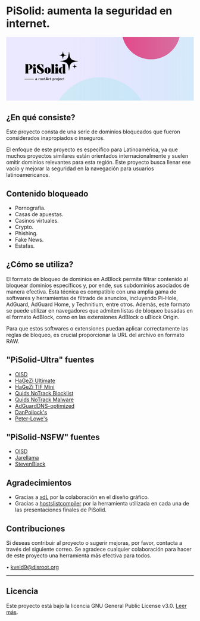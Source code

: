 # PiSolid: aumenta la seguridad en internet.

<img src="images/banner.png" alt="banner" style="max-width: 100%; height: auto;">

## ¿En qué consiste?

Este proyecto consta de una serie de dominios bloqueados que fueron considerados inapropiados o inseguros.

El enfoque de este proyecto es específico para Latinoamérica, ya que muchos proyectos similares están orientados internacionalmente y suelen omitir dominios relevantes para esta región. Este proyecto busca llenar ese vacío y mejorar la seguridad en la navegación para usuarios latinoamericanos.

## Contenido bloqueado

- Pornografía.
- Casas de apuestas.
- Casinos virtuales.
- Crypto.
- Phishing.
- Fake News.
- Estafas.

## ¿Cómo se utiliza?

El formato de bloqueo de dominios en AdBlock permite filtrar contenido al bloquear dominios específicos y, por ende, sus subdominios asociados de manera efectiva. Esta técnica es compatible con una amplia gama de softwares y herramientas de filtrado de anuncios, incluyendo Pi-Hole, AdGuard, AdGuard Home, y Technitium, entre otros. Además, este formato se puede utilizar en navegadores que admiten listas de bloqueo basadas en el formato AdBlock, como en las extensiones AdBlock o uBlock Origin.

Para que estos softwares o extensiones puedan aplicar correctamente las reglas de bloqueo, es crucial proporcionar la URL del archivo en formato RAW.

## "PiSolid-Ultra" fuentes
- [OISD](https://big.oisd.nl/)
- [HaGeZi Ultimate](https://raw.githubusercontent.com/hagezi/dns-blocklists/main/adblock/ultimate.txt)
- [HaGeZi TIF Mini](https://raw.githubusercontent.com/hagezi/dns-blocklists/main/adblock/tif.mini.txt)
- [Quids NoTrack Blocklist](https://gitlab.com/quidsup/notrack-blocklists/-/raw/master/trackers.hosts?ref_type=heads)
- [Quids NoTrack Malware](https://gitlab.com/quidsup/notrack-blocklists/-/raw/master/malware.hosts?ref_type=heads)
- [AdGuardDNS-optimized](https://raw.githubusercontent.com/cbuijs/adguarddns/refs/heads/main/Main/domains.adblock)
- [DanPollock's](https://someonewhocares.org/hosts/zero/)
- [Peter-Lowe's](https://pgl.yoyo.org/adservers/serverlist.php?showintro=0;hostformat=hosts)

## "PiSolid-NSFW" fuentes
- [OISD](https://nsfw.oisd.nl)
- [Jarellama](https://raw.githubusercontent.com/jarelllama/Scam-Blocklist/main/lists/adblock/nsfw.txt)
- [StevenBlack](https://raw.githubusercontent.com/StevenBlack/hosts/master/alternates/porn-only/hosts)

## Agradecimientos
- Gracias a [xdL](https://t.me/xdlane) por la colaboración en el diseño gráfico.
- Gracias a [hostslistcompiler](https://github.com/AdguardTeam/HostlistCompiler) por la herramienta utilizada en cada una de las presentaciones finales de PiSolid.

## Contribuciones

Si deseas contribuir al proyecto o sugerir mejoras, por favor, contacta a través del siguiente correo. Se agradece cualquier colaboración para hacer de este proyecto una herramienta más efectiva para todos.

• kveld9@disroot.org

---

## Licencia

Este proyecto está bajo la licencia GNU General Public License v3.0. [Leer más](LICENSE).
